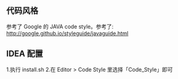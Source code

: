 ## 代码风格
参考了 Google 的 JAVA code style。参考了: http://google.github.io/styleguide/javaguide.html

## IDEA 配置
1.执行 install.sh
2.在 Editor > Code Style 里选择「Code_Style」即可